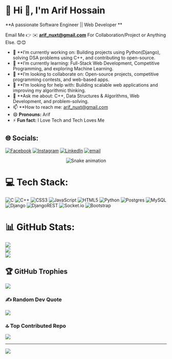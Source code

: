 # 💫 Hi 👋, I'm Arif Hossain
**A passionate Software Engineer || Web Developer **

Email Me 👉 ✉️ **arif_nuxt@gmail.com** For Collaboration/Project or Anything Else. 😊😊

- 🔭 **I’m currently working on: Building projects using Python(Django), solving DSA problems using C++, and contributing to open-source.
- 🌱 **I’m currently learning: Full-Stack Web Development, Competitive Programming, and exploring Machine Learning.
- 👯 **I’m looking to collaborate on: Open-source projects, competitive programming contests, and web-based apps.
- 🤔 **I’m looking for help with: Building scalable web applications and improving my algorithmic thinking.
- 💬 **Ask me about: C++, Data Structures & Algorithms, Web Development, and problem-solving.
- 📫 **How to reach me: arif_nuxt@gmail.com
- 😄 **Pronouns:** Arif
- ⚡ **Fun fact:** I Love Tech and Tech Loves Me
## 🌐 Socials:
[![Facebook](https://img.shields.io/badge/Facebook-%231877F2.svg?logo=Facebook&logoColor=white)](https://facebook.com/arif.vue) [![Instagram](https://img.shields.io/badge/Instagram-%23E4405F.svg?logo=Instagram&logoColor=white)](https://instagram.com/arif_vue) [![LinkedIn](https://img.shields.io/badge/LinkedIn-%230077B5.svg?logo=linkedin&logoColor=white)](https://linkedin.com/in/arif-vue) [![email](https://img.shields.io/badge/Email-D14836?logo=gmail&logoColor=white)](mailto:arif.nuxt@gmail.com) 

<!-- Snake Game Repo View -->

<div align="center">
  <img src="https://profile-readme-generator.com/assets/snake.svg" alt="Snake animation" />
</div>


# 💻 Tech Stack:
![C](https://img.shields.io/badge/c-%2300599C.svg?style=for-the-badge&logo=c&logoColor=white) ![C++](https://img.shields.io/badge/c++-%2300599C.svg?style=for-the-badge&logo=c%2B%2B&logoColor=white) ![CSS3](https://img.shields.io/badge/css3-%231572B6.svg?style=for-the-badge&logo=css3&logoColor=white) ![JavaScript](https://img.shields.io/badge/javascript-%23323330.svg?style=for-the-badge&logo=javascript&logoColor=%23F7DF1E) ![HTML5](https://img.shields.io/badge/html5-%23E34F26.svg?style=for-the-badge&logo=html5&logoColor=white) ![Python](https://img.shields.io/badge/python-3670A0?style=for-the-badge&logo=python&logoColor=ffdd54) ![Postgres](https://img.shields.io/badge/postgres-%23316192.svg?style=for-the-badge&logo=postgresql&logoColor=white) ![MySQL](https://img.shields.io/badge/mysql-4479A1.svg?style=for-the-badge&logo=mysql&logoColor=white) ![Django](https://img.shields.io/badge/django-%23092E20.svg?style=for-the-badge&logo=django&logoColor=white) ![DjangoREST](https://img.shields.io/badge/DJANGO-REST-ff1709?style=for-the-badge&logo=django&logoColor=white&color=ff1709&labelColor=gray) ![Socket.io](https://img.shields.io/badge/Socket.io-black?style=for-the-badge&logo=socket.io&badgeColor=010101) ![Bootstrap](https://img.shields.io/badge/bootstrap-%238511FA.svg?style=for-the-badge&logo=bootstrap&logoColor=white)
# 📊 GitHub Stats:
![](https://github-readme-stats.vercel.app/api?username=arif-vue&theme=dark&hide_border=false&include_all_commits=true&count_private=true)<br/>
![](https://nirzak-streak-stats.vercel.app/?user=arif-vue&theme=dark&hide_border=false)<br/>
![](https://github-readme-stats.vercel.app/api/top-langs/?username=arif-vue&theme=dark&hide_border=false&include_all_commits=true&count_private=true&layout=compact)

## 🏆 GitHub Trophies
![](https://github-profile-trophy.vercel.app/?username=arif-vue&theme=radical&no-frame=false&no-bg=true&margin-w=4)

### ✍️ Random Dev Quote
![](https://quotes-github-readme.vercel.app/api?type=horizontal&theme=radical)

### 🔝 Top Contributed Repo
![](https://github-contributor-stats.vercel.app/api?username=arif-vue&limit=5&theme=dark&combine_all_yearly_contributions=true)

---
[![](https://visitcount.itsvg.in/api?id=arif-vue&icon=0&color=0)](https://visitcount.itsvg.in)

<!-- Proudly created with GPRM ( https://gprm.itsvg.in ) -->
